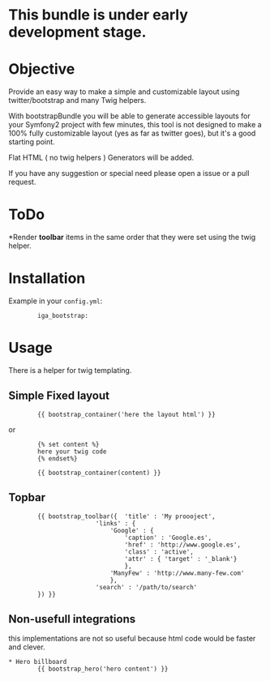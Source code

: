 This bundle is under early development stage.
============

Objective
============
  Provide an easy way to make a simple and customizable layout using twitter/bootstrap and many Twig helpers.
  
  With bootstrapBundle you will be able to generate accessible layouts for your Symfony2 project with few minutes, this tool is not designed to make a 100% fully customizable layout (yes as far as twitter goes), but it's a good starting point.
  
  Flat HTML ( no twig helpers ) Generators will be added.
  
  If you have any suggestion or special need please open a issue or a pull request.
  
  
ToDo
============
  *Render **toolbar** items in the same order that they were set using the twig helper.
  


Installation
============


Example in your ``config.yml``:

            iga_bootstrap:
       



Usage
============

There is a helper for twig templating. 

Simple Fixed layout
------------
		
			{{ bootstrap_container('here the layout html') }}

or

			{% set content %}
			here your twig code
			{% endset%}
			
			{{ bootstrap_container(content) }}
			
Topbar
------------
		
			{{ bootstrap_toolbar({  'title' : 'My proooject', 
							'links' : { 
								'Google' : { 
									'caption' : 'Google.es',
									'href' : 'http://www.google.es', 
									'class' : 'active',
									'attr' : { 'target' : '_blank'} 
									}, 
								'ManyFew' : 'http://www.many-few.com' 
								}, 
							'search' : '/path/to/search'
			}) }}
			
			
			
Non-usefull integrations
------------
this implementations are not so useful because html code would be faster and clever.

	* Hero billboard
			{{ bootstrap_hero('hero content') }}
	
